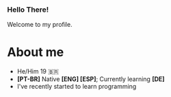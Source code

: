 ### Hello There!
Welcome to my profile.

<h1>About me</h1>

* He/Him 19 🇧🇷
* **[PT-BR]** Native **[ENG] [ESP]**; Currently learning **[DE]**
* I've recently started to learn programming
